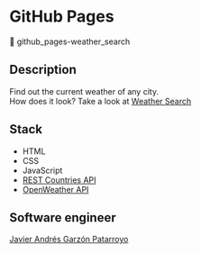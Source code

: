 # GitHub Pages
:open_file_folder: github_pages-weather_search

## Description
Find out the current weather of any city.  
How does it look? Take a look at [Weather Search](https://javierandresgp.github.io/github_pages-weather_search/)

## Stack
* HTML
* CSS
* JavaScript
* [REST Countries API](https://restcountries.eu/)
* [OpenWeather API](https://openweathermap.org/)

## Software engineer
[Javier Andrés Garzón Patarroyo](https://www.javierandresgp.com)

